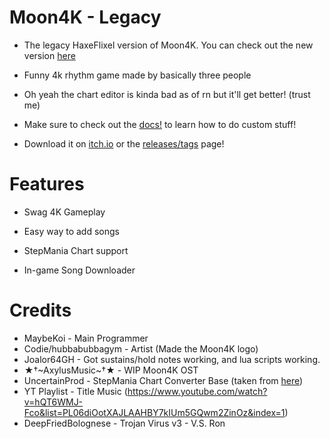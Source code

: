 # Moon4K - Legacy

* The legacy HaxeFlixel version of Moon4K. You can check out the new version [here](https://github.com/Moon4K-Dev/Moon4K-HE)

* Funny 4k rhythm game made by basically three people

* Oh yeah the chart editor is kinda bad as of rn but it'll get better! (trust me)

* Make sure to check out the [docs!](https://github.com/Celestial-Studioz/Moon4K/tree/main/docs) to learn how to do custom stuff!

* Download it on [itch.io](https://yophlox.itch.io/moon4k) or the [releases/tags](https://github.com/yophlox/Moon4K/tags) page!

# Features

* Swag 4K Gameplay

* Easy way to add songs

* StepMania Chart support

* In-game Song Downloader

# Credits

* MaybeKoi - Main Programmer
* Codie/hubbabubbagym - Artist (Made the Moon4K logo)
* Joalor64GH - Got sustains/hold notes working, and lua scripts working.
* ★†~AxylusMusic~†★ - WIP Moon4K OST 
* UncertainProd - StepMania Chart Converter Base (taken from [here](https://github.com/UncertainProd/SMToPsychFNF-Web))
* YT Playlist - Title Music (https://www.youtube.com/watch?v=hQT6WMJ-Fco&list=PL06diOotXAJLAAHBY7kIUm5GQwm2ZinOz&index=1)
* DeepFriedBolognese - Trojan Virus v3 - V.S. Ron
